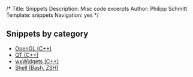 /*
Title: Snippets 
Description: Misc code excerpts 
Author: Philipp Schmitt
Template: snippets
Navigation: yes
*/

## Snippets by category

* [OpenGL (C++)](http://schmitt.co/pico/tag/opengl "#opengl")
* [QT (C++)](http://schmitt.co/pico/tag/qt "#qt")
* [wxWidgets (C++)](http://schmitt.co/pico/tag/wxwidgets "#wxwidgets")
* [Shell (Bash, ZSH)](http://schmitt.co/pico/tag/sh "#sh")
